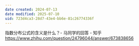 ```yaml
---
date created: 2024-07-13
date modified: 2025-07-10
uid: 723d4ca3-28d7-43e4-bb6e-81c26774336f
---
```


指数分布公式的含义是什么？- 马同学的回答 - 知乎  
https://www.zhihu.com/question/24796044/answer/673838656
